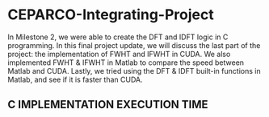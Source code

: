 # CEPARCO-Integrating-Project
In Milestone 2, we were able to create the DFT and IDFT logic in C programming. In this
final project update, we will discuss the last part of the project: the implementation of FWHT and
IFWHT in CUDA. We also implemented FWHT & IFWHT in Matlab to compare the speed between
Matlab and CUDA. Lastly, we tried using the DFT & IDFT built-in functions in Matlab, and see
if it is faster than CUDA. 

## C IMPLEMENTATION EXECUTION TIME 


